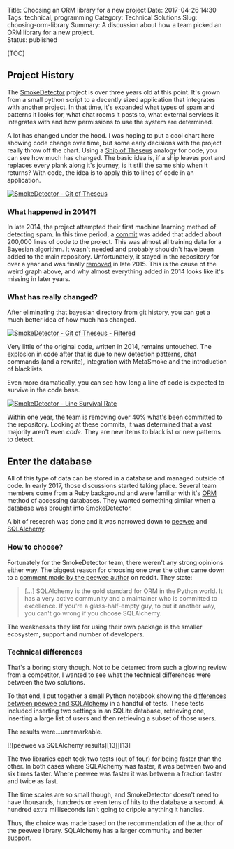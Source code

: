 Title: Choosing an ORM library for a new project
Date: 2017-04-26 14:30
Tags: technical, programming
Category: Technical Solutions
Slug: choosing-orm-library
Summary: A discussion about how a team picked an ORM library for a new project.  
Status: published

[TOC]

## Project History

The [SmokeDetector][1] project is over three years old at this point. It's grown from a small python script to a 
decently sized application that integrates with another project. In that time, it's expanded what types of spam and
patterns it looks for, what chat rooms it posts to, what external services it integrates with and how permissions to
use the system are determined. 

A lot has changed under the hood. I was hoping to put a cool chart here showing code change over time, but some early
decisions with the project really throw off the chart. Using a [Ship of Theseus][2] analogy for code, you can see how 
much has changed. The basic idea is, if a ship leaves port and replaces every plank along it's journey, is it still the 
same ship when it returns? With code, the idea is to apply this to lines of code in an application.

[![SmokeDetector - Git of Theseus][3]][3]

### What happened in 2014?! 
 
In late 2014, the project attempted their first machine learning method of detecting spam. In this time period, a 
[commit][4] was added that added about 200,000 lines of code to the project. This was almost all training data for a 
Bayesian algorithm. It wasn't needed and probably shouldn't have been added to the main repository. Unfortunately, it 
stayed in the repository for over a year and was finally [removed][5] in late 2015. This is the cause of the weird graph 
above, and why almost everything added in 2014 looks like it's missing in later years.
 
### What has really changed?

After eliminating that bayesian directory from git history, you can get a much better idea of how much has changed. 

[![SmokeDetector - Git of Theseus - Filtered][6]][6]

Very little of the original code, written in 2014, remains untouched. The explosion in code after that is due to
new detection patterns, chat commands (and a rewrite), integration with MetaSmoke and the introduction of blacklists.
  
Even more dramatically, you can see how long a line of code is expected to survive in the code base.

[![SmokeDetector - Line Survival Rate][7]][7]

Within one year, the team is removing over 40% what's been committed to the repository. Looking at these commits, 
it was determined that a vast majority aren't even *code*. They are new items to blacklist or new patterns to detect. 

## Enter the database

All of this type of data can be stored in a database and managed outside of code. In early 2017, those discussions 
started taking place. Several team members come from a Ruby background and were familiar with it's [ORM][8] method of
accessing databases. They wanted something similar when a database was brought into SmokeDetector.

A bit of research was done and it was narrowed down to [peewee][9] and [SQLAlchemy][10]. 

### How to choose?

Fortunately for the SmokeDetector team, there weren't any strong opinions either way. The biggest reason for choosing
one over the other came down to a [comment made by the peewee author][11] on reddit. They state:

> [...] SQLAlchemy is the gold standard for ORM in the Python world. It has a very active community and a maintainer 
who is committed to excellence. If you're a glass-half-empty guy, to put it another way, you can't go wrong if you 
choose SQLAlchemy.

The weaknesses they list for using their own package is the smaller ecosystem, support and number of developers.

### Technical differences

That's a boring story though. Not to be deterred from such a glowing review from a competitor, I wanted to see what the
technical differences were between the two solutions.

To that end, I put together a small Python notebook showing the [differences between peewee and SQLAlchemy][12] in a 
handful of tests. These tests included inserting two settings in an SQLite database, retrieving one, inserting a large
list of users and then retrieving a subset of those users.

The results were...unremarkable. 

[![peewee vs SQLAlchemy results][13]][13]

The two libraries each took two tests (out of four) for being faster than the other. In both cases where SQLAlchemy was
faster, it was between two and six times faster. Where peewee was faster it was between a fraction faster and twice as
fast. 

The time scales are so small though, and SmokeDetector doesn't need to have thousands, hundreds or even tens of hits to
the database a second. A hundred extra milliseconds isn't going to cripple anything it handles.

Thus, the choice was made based on the recommendation of the author of the peewee library. SQLAlchemy has a larger
community and better support. 



 [1]: {filename}2017_02_19_can-a-machine-be-taught-to-flag-spam-automatically.md
 [2]: https://erikbern.com/2016/12/05/the-half-life-of-code.html
 [3]: {attach}images/smokey-git-theseus-all.png
 [4]: https://github.com/Charcoal-SE/SmokeDetector/commit/102aa9c64edafb7f5fef5ba16414f4cefad03d64
 [5]: https://github.com/Charcoal-SE/SmokeDetector/commit/68d49ccc0b4981a4ebe91d993f42643542e44d80
 [6]: {attach}images/smokey-git-theseus-filtered.png
 [7]: {attach}images/smokey-git-theseus-survival.png
 [8]: https://en.wikipedia.org/wiki/Object-relational_mapping
 [9]: http://docs.peewee-orm.com/en/latest/
 [10]: https://www.sqlalchemy.org/
 [11]: https://www.reddit.com/r/Python/comments/4tnqai/choosing_a_python_ormpeewee_vs_sqlalchemy/d5jyuug/
 [12]: https://gist.github.com/AWegnerGitHub/201dbaf09740f9ecd797c32ebfc15872